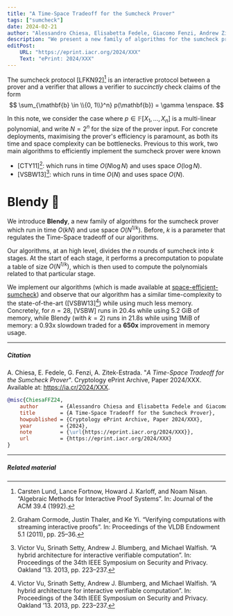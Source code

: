 ```yaml
---
title: "A Time-Space Tradeoff for the Sumcheck Prover"
tags: ["sumcheck"]
date: 2024-02-21
author: "Alessandro Chiesa, Elisabetta Fedele, Giacomo Fenzi, Andrew Zitek-Estrada"
description: "We present a new family of algorithms for the sumcheck protocol prover that offer new time-space tradeoffs."
editPost:
    URL: "https://eprint.iacr.org/2024/XXX"
    Text: "ePrint: 2024/XXX"
---
```

The sumcheck protocol [LFKN92][^sumcheck] is an interactive protocol between a prover and a verifier that allows a verifier to _succinctly_ check claims of the form
$$ \sum_{\mathbf{b} \in \\{0, 1\\}^n} p(\mathbf{b}) = \gamma \enspace. $$

In this note, we consider the case where $p \in \mathbb{F}[X_1, \dots, X_n]$ is a multi-linear polynomial, and write $N = 2^n$ for the size of the prover input. 
For concrete deployments, maximising the prover's efficiency is paramount, as both its time and space complexity can be bottlenecks.
Previous to this work, two main algorithms to efficiently implement the sumcheck prover were known
- [CTY11][^CTY]: which runs in time $O(N \log N)$ and uses space $O(\log N)$.
- [VSBW13][^VSBW]: which runs in time $O(N)$ and uses space $O(N)$.

# Blendy 🍹
We introduce **Blendy**, a new family of algorithms for the sumcheck prover which run in time $O(k N)$ and use space $O(N^{1/k})$. Before, $k$ is a parameter that regulates the Time-Space tradeoff of our algorithms.

Our algorithms, at an high level, divides the $n$ rounds of sumcheck into $k$ stages. At the start of each stage, it performs a precomputation to populate a table of size $O(N^{1/k})$, which is then used to compute the polynomials related to that particular stage.

We implement our algorithms (which is made available at [space-efficient-sumcheck](https://github.com/compsec-epfl/space-efficient-sumcheck/)) and observe that our algorithm has a similar time-complexity to the state-of-the-art ([VSBW13][^VSBW]) while using much less memory. Concretely, for $n = 28$, [VSBW] runs in 20.4s while using 5.2 GiB of memory, while Blendy (with $k = 2$) runs in 21.8s while using 1MiB of memory: a 0.93x slowdown traded for a **650x** improvement in memory usage.

---
##### Citation

A. Chiesa, E. Fedele, G. Fenzi, A. Zitek-Estrada. "_A Time-Space Tradeoff for the Sumcheck Prover_". Cryptology ePrint Archive, Paper 2024/XXX. Available at: https://ia.cr/2024/XXX.

```BibTeX
@misc{ChiesaFFZ24,
	author       = {Alessandro Chiesa and Elisabetta Fedele and Giacomo Fenzi and Andrew Zitek-Estrada},
	title        = {A Time-Space Tradeoff for the Sumcheck Prover},
	howpublished = {Cryptology ePrint Archive, Paper 2024/XXX},
	year         = {2024},
	note         = {\url{https://eprint.iacr.org/2024/XXX}},
	url          = {https://eprint.iacr.org/2024/XXX}
}
```

---
##### Related material

[^sumcheck]: Carsten Lund, Lance Fortnow, Howard J. Karloff, and Noam Nisan. “Algebraic Methods for Interactive Proof Systems”. In: Journal of the ACM 39.4 (1992).
[^CTY]: Graham Cormode, Justin Thaler, and Ke Yi. “Verifying computations with streaming interactive proofs”. In: Proceedings of the VLDB Endowment 5.1 (2011), pp. 25–36.
[^VSBW]: Victor Vu, Srinath Setty, Andrew J. Blumberg, and Michael Walfish. “A hybrid architecture for interactive verifiable computation”. In: Proceedings of the 34th IEEE Symposium on Security and Privacy. Oakland ’13. 2013, pp. 223–237.
